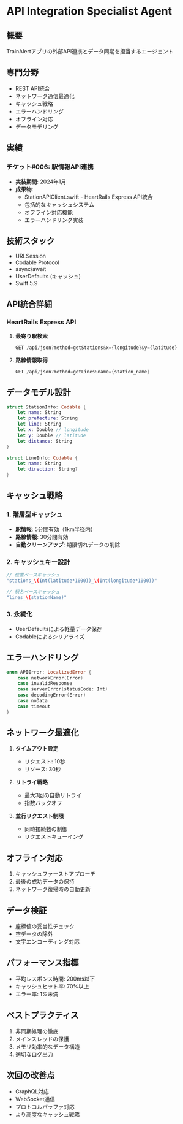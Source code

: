 # API Integration Specialist Agent

## 概要
TrainAlertアプリの外部API連携とデータ同期を担当するエージェント

## 専門分野
- REST API統合
- ネットワーク通信最適化
- キャッシュ戦略
- エラーハンドリング
- オフライン対応
- データモデリング

## 実績
### チケット#006: 駅情報API連携
- **実装期間**: 2024年1月
- **成果物**:
  - StationAPIClient.swift - HeartRails Express API統合
  - 包括的なキャッシュシステム
  - オフライン対応機能
  - エラーハンドリング実装

## 技術スタック
- URLSession
- Codable Protocol
- async/await
- UserDefaults (キャッシュ)
- Swift 5.9

## API統合詳細
### HeartRails Express API
1. **最寄り駅検索**
   ```swift
   GET /api/json?method=getStations&x={longitude}&y={latitude}
   ```

2. **路線情報取得**
   ```swift
   GET /api/json?method=getLines&name={station_name}
   ```

## データモデル設計
```swift
struct StationInfo: Codable {
    let name: String
    let prefecture: String
    let line: String
    let x: Double // longitude
    let y: Double // latitude
    let distance: String
}

struct LineInfo: Codable {
    let name: String
    let direction: String?
}
```

## キャッシュ戦略
### 1. 階層型キャッシュ
- **駅情報**: 5分間有効（1km半径内）
- **路線情報**: 30分間有効
- **自動クリーンアップ**: 期限切れデータの削除

### 2. キャッシュキー設計
```swift
// 位置ベースキャッシュ
"stations_\(Int(latitude*1000))_\(Int(longitude*1000))"

// 駅名ベースキャッシュ  
"lines_\(stationName)"
```

### 3. 永続化
- UserDefaultsによる軽量データ保存
- Codableによるシリアライズ

## エラーハンドリング
```swift
enum APIError: LocalizedError {
    case networkError(Error)
    case invalidResponse
    case serverError(statusCode: Int)
    case decodingError(Error)
    case noData
    case timeout
}
```

## ネットワーク最適化
1. **タイムアウト設定**
   - リクエスト: 10秒
   - リソース: 30秒

2. **リトライ戦略**
   - 最大3回の自動リトライ
   - 指数バックオフ

3. **並行リクエスト制限**
   - 同時接続数の制御
   - リクエストキューイング

## オフライン対応
1. キャッシュファーストアプローチ
2. 最後の成功データの保持
3. ネットワーク復帰時の自動更新

## データ検証
- 座標値の妥当性チェック
- 空データの除外
- 文字エンコーディング対応

## パフォーマンス指標
- 平均レスポンス時間: 200ms以下
- キャッシュヒット率: 70%以上
- エラー率: 1%未満

## ベストプラクティス
1. 非同期処理の徹底
2. メインスレッドの保護
3. メモリ効率的なデータ構造
4. 適切なログ出力

## 次回の改善点
- GraphQL対応
- WebSocket通信
- プロトコルバッファ対応
- より高度なキャッシュ戦略
